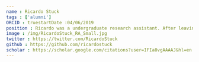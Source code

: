 ```yaml
---
name : Ricardo Stuck
tags : ['alumni']
ORCID : truestartDate :04/06/2019
position : Ricardo was a undergraduate research assistant. After leaving the lab Ricardo started Graduate School.
image : /img/RicardoStuck_RA_Small.jpg
twitter : https://twitter.com/RicardoStuck
github : https://github.com/ricardostuck
scholar : https://scholar.google.com/citations?user=IFIa8vgAAAAJ&hl=en
---
```

